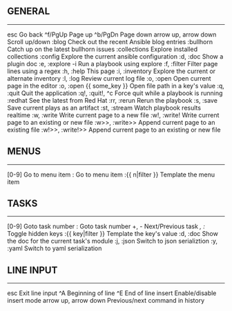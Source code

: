 ## GENERAL
--------------------------------------------------------------------------------------
esc                                     Go back
^f/PgUp                                 Page up
^b/PgDn                                 Page down
arrow up, arrow down                    Scroll up/down
:blog                                   Check out the recent Ansible blog entries
:bullhorn                               Catch up on the latest bullhorn issues
:collections                            Explore installed collections
:config                                 Explore the current ansible configuration
:d, :doc <plugin>                       Show a plugin doc
:e, :explore <playbook> -i <inventory>  Run a playbook using explore
:f, :filter <re>                        Filter page lines using a regex
:h, :help                               This page
:i, :inventory <inventory>              Explore the current or alternate inventory
:l, :log                                Review current log file
:o, :open                               Open current page in the editor
:o, :open {{ some_key }}                Open file path in a key's value
:q, :quit                               Quit the application
:q!, :quit!, ^c                         Force quit while a playbook is running
:redhat                                 See the latest from Red Hat
:rr, :rerun                             Rerun the playbook
:s, :save <file>                        Save current plays as an artifact
:st, :stream                            Watch playbook results realtime
:w, :write <file>                       Write current page to a new file
:w!, :write! <file>                     Write current page to an existing or new file
:w>>, :write>> <file>                   Append current page to an existing file
:w!>>, :write!>> <file>                 Append current page to an existing or new file

## MENUS
--------------------------------------------------------------------------------------
[0-9]                                   Go to menu item
:<number>                               Go to menu item
:{{ n|filter }}                         Template the menu item

## TASKS
--------------------------------------------------------------------------------------
[0-9]                                   Goto task number
:<number>                               Goto task number
+, -                                    Next/Previous task
_, :_                                   Toggle hidden keys
:{{ key|filter }}                       Template the key's value
:d, :doc                                Show the doc for the current task's module
:j, :json                               Switch to json serializtion
:y, :yaml                               Switch to yaml serialization

## LINE INPUT
--------------------------------------------------------------------------------------
esc                                     Exit line input
^A                                      Beginning of line
^E                                      End of line
insert                                  Enable/disable insert mode
arrow up, arrow down                    Previous/next command in history